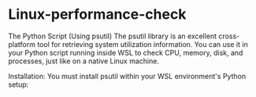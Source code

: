 # Linux-performance-check
The Python Script (Using psutil)
The psutil library is an excellent cross-platform tool for retrieving system utilization information. You can use it in your Python script running inside WSL to check CPU, memory, disk, and processes, just like on a native Linux machine.

Installation:
You must install psutil within your WSL environment's Python setup:
